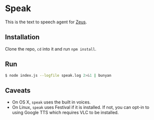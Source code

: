 # Speak

This is the text to speech agent for [Zeus](http://xiproject.github.io/zeus).

## Installation

Clone the repo, `cd` into it and run `npm install`.

## Run

```sh
$ node index.js --logfile speak.log 2>&1 | bunyan
```

## Caveats

- On OS X, `speak` uses the built in voices.
- On Linux, `speak` uses Festival if it is installed. If not, you can opt-in to using Google TTS which requires VLC to be installed.
